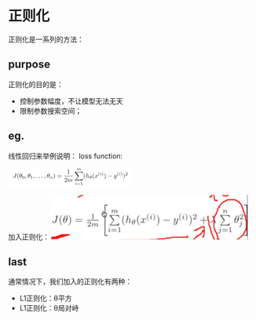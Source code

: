 # 正则化

正则化是一系列的方法：

## purpose
正则化的目的是：
* 控制参数幅度，不让模型无法无天
* 限制参数搜索空间；

## eg.
线性回归来举例说明：
loss function:

![](./20170521165348.png)

加入正则化：
![](./20170521-212109.png)

## last
通常情况下，我们加入的正则化有两种：
* L1正则化：θ平方
* L1正则化：θ局对峙
